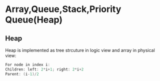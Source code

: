 # Array,Queue,Stack,Priority Queue(Heap)

## Heap

Heap is implemented as tree strcuture in logic view and array in physical view:

```C
For node in index i:
Children: left: 2*i+1; right: 2*i+2
Parent: (i-1)/2
```
